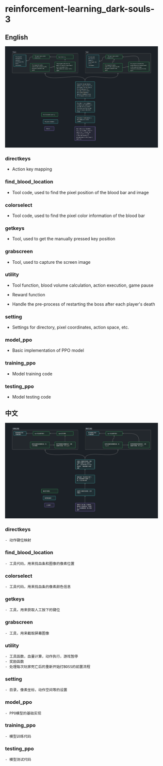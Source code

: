 # reinforcement-learning_dark-souls-3
## English
![image](img/RL_AGENT_FOR_BOSS_BATTLES_IN_DARK_SOULS_III.png)

### directkeys

- Action key mapping

### find_blood_location

- Tool code, used to find the pixel position of the blood bar and image

### colorselect

- Tool code, used to find the pixel color information of the blood bar

### getkeys

- Tool, used to get the manually pressed key position

### grabscreen

- Tool, used to capture the screen image

### utility

- Tool function, blood volume calculation, action execution, game pause

- Reward function
- Handle the pre-process of restarting the boss after each player's death

### setting

- Settings for directory, pixel coordinates, action space, etc.

### model_ppo

- Basic implementation of PPO model

### training_ppo

- Model training code

### testing_ppo

- Model testing code

## 中文
![image](img/%E5%BC%BA%E5%8C%96%E5%AD%A6%E4%B9%A0%E7%8E%A9%E9%BB%91%E6%9A%97%E4%B9%8B%E9%AD%823.png)

### directkeys

    - 动作键位映射

### find_blood_location

    - 工具代码，用来找血条和图像的像素位置

### colorselect

    - 工具代码，用来找血条的像素颜色信息

### getkeys

    - 工具，用来获取人工按下的键位

### grabscreen

    - 工具，用来截取屏幕图像

### utility

    - 工具函数，血量计算，动作执行，游戏暂停
    - 奖励函数
    - 处理每次玩家死亡后的重新开始打BOSS的前置流程

### setting

    - 目录，像素坐标，动作空间等的设置

### model_ppo

    - PPO模型的基础实现

### training_ppo

    - 模型训练代码

### testing_ppo

    - 模型测试代码
